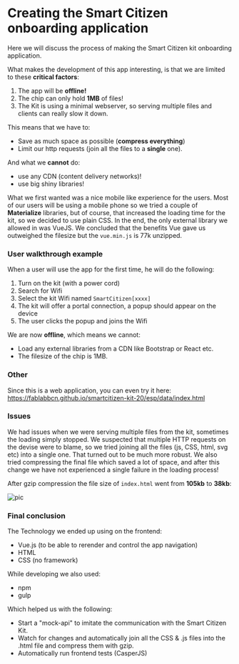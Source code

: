 Creating the Smart Citizen onboarding application
===

Here we will discuss the process of making the Smart Citizen kit onboarding application.

What makes the development of this app interesting, is that we are limited to these **critical factors**:
1. The app will be **offline!**
2. The chip can only hold **1MB** of files!
3. The Kit is using a minimal webserver, so serving multiple files and clients can really slow it down.


This means that we have to:
* Save as much space as possible (**compress everything**)
* Limit our http requests (join all the files to a **single** one).

And what we **cannot** do:
* use any CDN (content delivery networks)!
* use big shiny libraries!


What we first wanted was a nice mobile like experience for the users. Most of our users will be using a mobile phone so we tried a couple of **Materialize** libraries, but of course, that increased the loading time for the kit, so we decided to use plain CSS. 
In the end, the only external library we allowed in was VueJS. We concluded that the benefits Vue gave us outweighed the filesize but the `vue.min.js` is 77k unzipped.


### User walkthrough example
When a user will use the app for the first time, he will do the following:
1. Turn on the kit (with a power cord)
2. Search for Wifi
2. Select the kit Wifi named `SmartCitizen[xxxx]`
3. The kit will offer a portal connection, a popup should appear on the device
4. The user clicks the popup and joins the Wifi

We are now **offline**, which means we cannot:
* Load any external libraries from a CDN like Bootstrap or React etc.
* The filesize of the chip is 1MB.


### Other

Since this is a web application, you can even try it here:
https://fablabbcn.github.io/smartcitizen-kit-20/esp/data/index.html

### Issues

We had issues when we were serving multiple files from the kit, sometimes the loading simply stopped. We suspected that multiple HTTP requests on the devise were to blame, so we tried joining all the files (js, CSS, html, svg etc) into a single one. That turned out to be much more robust. We also tried compressing the final file which saved a lot of space, and after this change we have not experienced a single failure in the loading process!

After gzip compression the file size of `index.html`  went from **105kb** to **38kb**:

![pic](https://i.imgur.com/vGq71Vm.png)


### Final conclusion

The Technology we ended up using on the frontend:

* Vue.js (to be able to rerender and control the app navigation)
* HTML 
* CSS (no framework)

While developing we also used:
* npm 
* gulp

Which helped us with the following:
* Start a "mock-api" to imitate the communication with the Smart Citizen Kit.
* Watch for changes and automatically join all the CSS & .js files into the .html file and compress them with gzip.
* Automatically run frontend tests (CasperJS)


